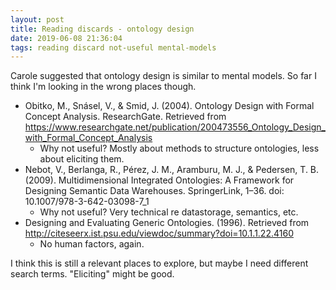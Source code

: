 ```yaml
---
layout: post
title: Reading discards - ontology design
date: 2019-06-08 21:36:04
tags: reading discard not-useful mental-models
---
```


Carole suggested that ontology design is similar to mental models. So far I think I'm looking in the wrong places though.

- Obitko, M., Snásel, V., & Smid, J. (2004). Ontology Design with Formal Concept Analysis. ResearchGate. Retrieved from https://www.researchgate.net/publication/200473556_Ontology_Design_with_Formal_Concept_Analysis
  - Why not useful? Mostly about methods to structure ontologies, less about eliciting them.
- Nebot, V., Berlanga, R., Pérez, J. M., Aramburu, M. J., & Pedersen, T. B. (2009). Multidimensional Integrated Ontologies: A Framework for Designing Semantic Data Warehouses. SpringerLink, 1–36. doi: 10.1007/978-3-642-03098-7_1
  - Why not useful? Very technical re datastorage, semantics, etc.
- Designing and Evaluating Generic Ontologies. (1996). Retrieved from http://citeseerx.ist.psu.edu/viewdoc/summary?doi=10.1.1.22.4160
  - No human factors, again.

I think this is still a relevant places to explore, but maybe I need different search terms. "Eliciting" might be good. 
